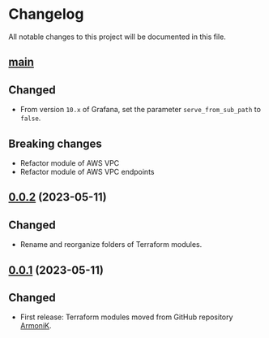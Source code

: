 # Changelog

All notable changes to this project will be documented in this file.

## [main](https://github.com/aneoconsulting/ArmoniK.Infra/tree/main)

Changed
-

* From version `10.x` of Grafana, set the parameter `serve_from_sub_path` to `false`.

Breaking changes
-

* Refactor module of AWS VPC
* Refactor module of AWS VPC endpoints

## [0.0.2](https://github.com/aneoconsulting/ArmoniK.Infra/releases/tag/0.0.2) (2023-05-11)

Changed
-

* Rename and reorganize folders of Terraform modules.

## [0.0.1](https://github.com/aneoconsulting/ArmoniK.Infra/releases/tag/0.0.1) (2023-05-11)

Changed
-

* First release: Terraform modules moved from GitHub repository [ArmoniK](https://github.com/aneoconsulting/ArmoniK).
